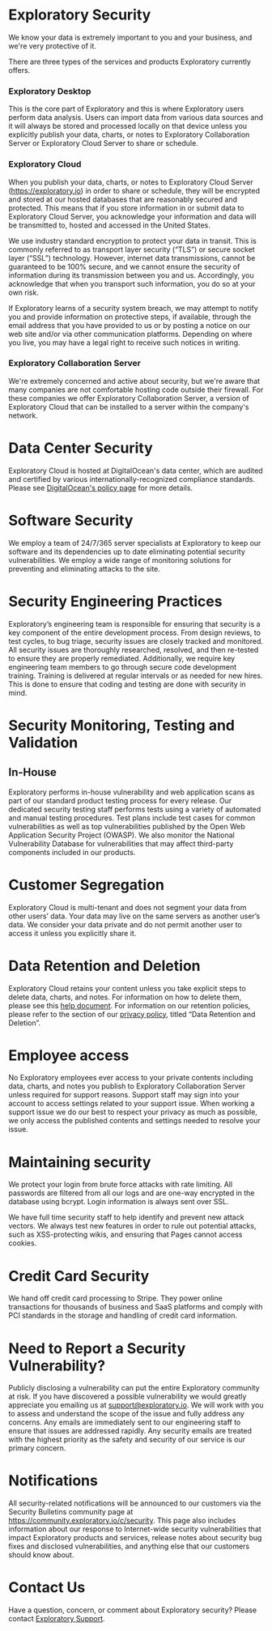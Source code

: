 # Exploratory Security

We know your data is extremely important to you and your business, and we're very protective of it.

There are three types of the services and products Exploratory currently offers.

### Exploratory Desktop

This is the core part of Exploratory and this is where Exploratory users perform data analysis. Users can import data from various data sources and it will always be stored and processed locally on that device unless you explicitly publish your data, charts, or notes to Exploratory Collaboration Server or Exploratory Cloud Server to share or schedule.


### Exploratory Cloud

When you publish your data, charts, or notes to Exploratory Cloud Server (https://exploratory.io) in order to share or schedule, they will be encrypted and stored at our hosted databases that are reasonably secured and protected. This means that if you store information in or submit data to Exploratory Cloud Server, you acknowledge your information and data will be transmitted to, hosted and accessed in the United States.

We use industry standard encryption to protect your data in transit. This is commonly referred to as transport layer security (“TLS”) or secure socket layer (“SSL”) technology. However, internet data transmissions, cannot be guaranteed to be 100% secure, and we cannot ensure the security of information during its transmission between you and us. Accordingly, you acknowledge that when you transport such information, you do so at your own risk.

If Exploratory learns of a security system breach, we may attempt to notify you and provide information on protective steps, if available, through the email address that you have provided to us or by posting a notice on our web site and/or via other communication platforms. Depending on where you live, you may have a legal right to receive such notices in writing.

### Exploratory Collaboration Server

We're extremely concerned and active about security, but we're aware that many companies are not comfortable hosting code outside their firewall. For these companies we offer Exploratory Collaboration Server, a version of Exploratory Cloud that can be installed to a server within the company's network.


# Data Center Security

Exploratory Cloud is hosted at DigitalOcean's data center, which are audited and certified by various internationally-recognized compliance standards. Please see [DigitalOcean's policy page](https://www.digitalocean.com/help/policy/) for more details.


# Software Security

We employ a team of 24/7/365 server specialists at Exploratory to keep our software and its dependencies up to date eliminating potential security vulnerabilities. We employ a wide range of monitoring solutions for preventing and eliminating attacks to the site.


# Security Engineering Practices

Exploratory’s engineering team is responsible for ensuring that security is a key component of the entire development process. From design reviews, to test cycles, to bug triage, security issues are closely tracked and monitored. All security issues are thoroughly researched, resolved, and then re-tested to ensure they are properly remediated. Additionally, we require key engineering team members to go through secure code development training. Training is delivered at regular intervals or as needed for new hires. This is done to ensure that coding and testing are done with security in mind.


# Security Monitoring, Testing and Validation

## In-House

Exploratory performs in-house vulnerability and web application scans as part of our standard product testing process for every release. Our dedicated security testing staff performs tests using a variety of automated and manual testing procedures. Test plans include test cases for common vulnerabilities as well as top vulnerabilities published by the Open Web Application Security Project (OWASP). We also monitor the National Vulnerability Database for vulnerabilities that may affect third-party components included in our products.


# Customer Segregation

Exploratory Cloud is multi-tenant and does not segment your data from other users’ data. Your data may live on the same servers as another user’s data. We consider your data private and do not permit another user to access it unless you explicitly share it.

# Data Retention and Deletion

Exploratory Cloud retains your content unless you take explicit steps to delete data, charts, and notes. For information on how to delete them, please see this [help document](https://docs.exploratory.io/share/share.html). For information on our retention policies, please refer to the section of our [privacy policy](https://exploratory.io/privacy/), titled “Data Retention and Deletion”.


# Employee access

No Exploratory employees ever access to your private contents including data, charts, and notes you publish to Exploratory Collaboration Server unless required for support reasons. Support staff may sign into your account to access settings related to your support issue. When working a support issue we do our best to respect your privacy as much as possible, we only access the published contents and settings needed to resolve your issue.

# Maintaining security

We protect your login from brute force attacks with rate limiting. All passwords are filtered from all our logs and are one-way encrypted in the database using bcrypt. Login information is always sent over SSL.

We have full time security staff to help identify and prevent new attack vectors. We always test new features in order to rule out potential attacks, such as XSS-protecting wikis, and ensuring that Pages cannot access cookies.


# Credit Card Security

We hand off credit card processing to Stripe. They power online transactions for thousands of business and SaaS platforms and comply with PCI standards in the storage and handling of credit card information.

# Need to Report a Security Vulnerability?

Publicly disclosing a vulnerability can put the entire Exploratory community at risk. If you have discovered a possible vulnerability we would greatly appreciate you emailing us at support@exploratory.io. We will work with you to assess and understand the scope of the issue and fully address any concerns. Any emails are immediately sent to our engineering staff to ensure that issues are addressed rapidly. Any security emails are treated with the highest priority as the safety and security of our service is our primary concern.

# Notifications

All security-related notifications will be announced to our customers via the Security Bulletins community page at https://community.exploratory.io/c/security. This page also includes information about our response to Internet-wide security vulnerabilities that impact Exploratory products and services, release notes about security bug fixes and disclosed vulnerabilities, and anything else that our customers should know about.


# Contact Us

Have a question, concern, or comment about Exploratory security? Please contact [Exploratory Support](mailto:support@exploratory.io).
